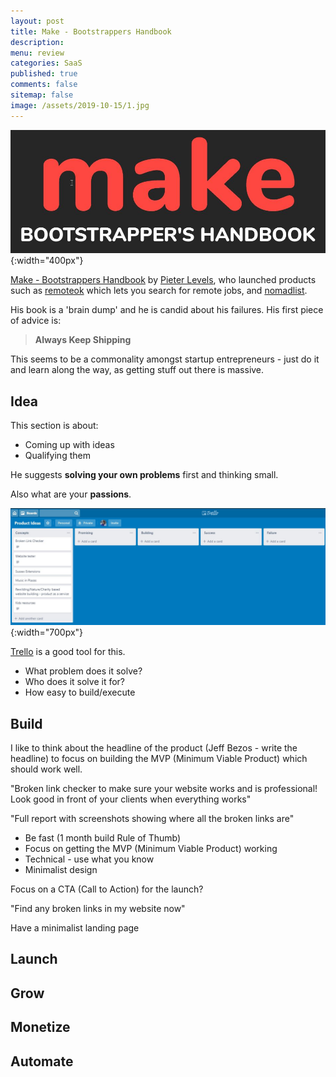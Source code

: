 ```yaml
---
layout: post
title: Make - Bootstrappers Handbook 
description: 
menu: review
categories: SaaS
published: true 
comments: false     
sitemap: false
image: /assets/2019-10-15/1.jpg
---
```


![alt text](/assets/2019-10-15/1.jpg "Make bootstrappers handbook"){:width="400px"}

[Make - Bootstrappers Handbook](2019/10/15/Make-Bootstrappers-Handbook) by [Pieter Levels](https://twitter.com/levelsio), who launched products such as [remoteok](https://remoteok.io/) which lets you search for remote jobs, and [nomadlist](https://nomadlist.com/).

His book is a 'brain dump' and he is candid about his failures. His first piece of advice is:

> **Always Keep Shipping**

This seems to be a commonality amongst startup entrepreneurs - just do it and learn along the way, as getting stuff out there is massive.

## Idea

This section is about:

- Coming up with ideas
- Qualifying them

He suggests **solving your own problems** first and thinking small.

Also what are your **passions**.

![alt text](/assets/2019-10-15/2.jpg "Trello"){:width="700px"}

[Trello](https://trello.com/) is a good tool for this.

- What problem does it solve?
- Who does it solve it for?
- How easy to build/execute

## Build

I like to think about the headline of the product (Jeff Bezos - write the headline) to focus on building the MVP (Minimum Viable Product) which should work well.

"Broken link checker to make sure your website works and is professional! Look good in front of your clients when everything works"

"Full report with screenshots showing where all the broken links are"

- Be fast (1 month build Rule of Thumb)
- Focus on getting the MVP (Minimum Viable Product) working
- Technical - use what you know
- Minimalist design

Focus on a CTA (Call to Action) for the launch?

"Find any broken links in my website now"

Have a minimalist landing page

## Launch

## Grow

## Monetize

## Automate


